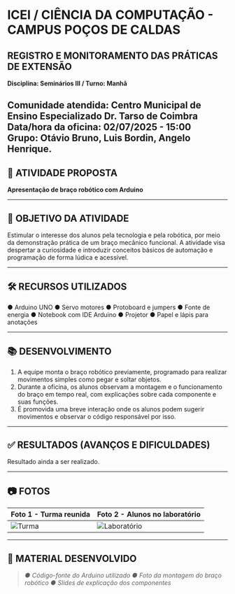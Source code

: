 # ICEI / CIÊNCIA DA COMPUTAÇÃO - CAMPUS POÇOS DE CALDAS  
## REGISTRO E MONITORAMENTO DAS PRÁTICAS DE EXTENSÃO

**Disciplina: Seminários III / Turno: Manhã**

**Comunidade atendida:** Centro Municipal de Ensino Especializado Dr. Tarso de Coimbra  
**Data/hora da oficina:** 02/07/2025 - 15:00  
**Grupo:** Otávio Bruno, Luis Bordin, Angelo Henrique.
---

## 🧠 ATIVIDADE PROPOSTA
**Apresentação de braço robótico com Arduino**

---

## 🎯 OBJETIVO DA ATIVIDADE
Estimular o interesse dos alunos pela tecnologia e pela robótica, por meio da demonstração prática de um braço mecânico funcional. A atividade visa despertar a curiosidade e introduzir conceitos básicos de automação e programação de forma lúdica e acessível.

---

## 🛠️ RECURSOS UTILIZADOS
● Arduino UNO
● Servo motores
● Protoboard e jumpers
● Fonte de energia
● Notebook com IDE Arduino
● Projetor
● Papel e lápis para anotações

---

## 📚 DESENVOLVIMENTO
1. A equipe monta o braço robótico previamente, programado para realizar movimentos simples como pegar e soltar objetos.
2. Durante a oficina, os alunos observam a montagem e o funcionamento do braço em tempo real, com explicações sobre cada componente e suas funções.
3. É promovida uma breve interação onde os alunos podem sugerir movimentos e observar o código responsável por isso.

---

## ✅ RESULTADOS (AVANÇOS E DIFICULDADES)
Resultado ainda a ser realizado.

---

## 📷 FOTOS
| Foto 1 - Turma reunida | Foto 2 - Alunos no laboratório |
|------------------------|-------------------------------|
| ![Turma](fotos/turma.jpg) | ![Laboratório](fotos/laboratorio.jpg) |

---

## 📎 MATERIAL DESENVOLVIDO
> *● Código-fonte do Arduino utilizado
● Foto da montagem do braço robótico
● Slides de explicação dos componentes*
